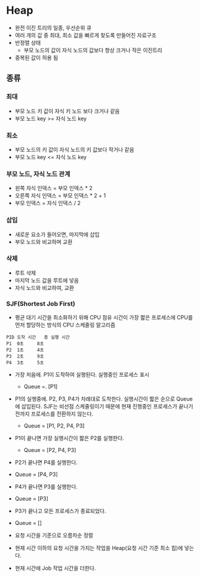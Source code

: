 # Heap

- 완전 이진 트리의 일종, 우선순위 큐
- 여러 개의 값 중 최대, 최소 값을 빠르게 찾도록 만들어진 자료구조
- 반정렬 상태
  - 부모 노드의 값이 자식 노드의 값보다 항상 크거나 작은 이진트리
- 중복된 값이 허용 됨

## 종류
### 최대
- 부모 노드 키 값이 자식 키 노드 보다 크거나 같음
- 부모 노드 key >= 자식 노드 key

### 최소
- 부모 노드의 키 값이 자식 노드의 키 값보다 작거나 같음
- 부모 노드 key <= 자식 노드 key

### 부모 노드, 자식 노드 관계
- 왼쪽 자식 인덱스 = 부모 인덱스 * 2
- 오른쪽 자식 인덱스 = 부모 인덱스 * 2 + 1
- 부모 인덱스 = 자식 인덱스 / 2

### 삽입
- 새로운 요소가 들어오면, 마지막에 삽입
- 부모 노드와 비교하며 교환

### 삭제
- 루트 삭제
- 마지막 노드 값을 루트에 넣음
- 자식 노드와 비교하여, 교환

### SJF(Shortest Job First)
- 평균 대기 시간을 최소화하기 위해 CPU 점유 시간이 가장 짧은 프로세스에 CPU를 먼저 할당하는 방식의 CPU 스케줄링 알고리즘
````
PID	도착 시간	총 실행 시간
P1	0초	   8초
P2	1초	   4초
P3	2초	   9초
P4	3초	   5초
````
- 가장 처음에. P1이 도착하여 실행된다. 실행중인 프로세스 표시
  - Queue =. [P1]
- P1의 실행중에. P2, P3, P4가 차례대로 도착한다. 실행시간이 짧은 순으로 Queue에 삽입된다. SJF는 비선점 스케줄링이기 때문에 현재 진행중인 프로세스가 끝나기 전까지 프로세스를 전환하지 않는다.
  - Queue = [P1, P2, P4, P3] 
- P1이 끝나면 가장 실행시간이 짧은 P2를 실행한다.
  - Queue = [P2, P4, P3]
- P2가 끝나면 P4를 실행한다.
 - Queue = [P4, P3]
- P4가 끝나면 P3를 실행한다.
 - Queue = [P3]
- P3가 끝나고 모든 프로세스가 종료되었다.
 - Queue = []

- 요청 시간을 기준으로 오름차순 정렬
- 현재 시간 이하의 요청 시간을 가지는 작업을 Heap(요청 시간 기준 최소 힙)에 넣는다.
- 현재 시간에 Job 작업 시간을 더한다.